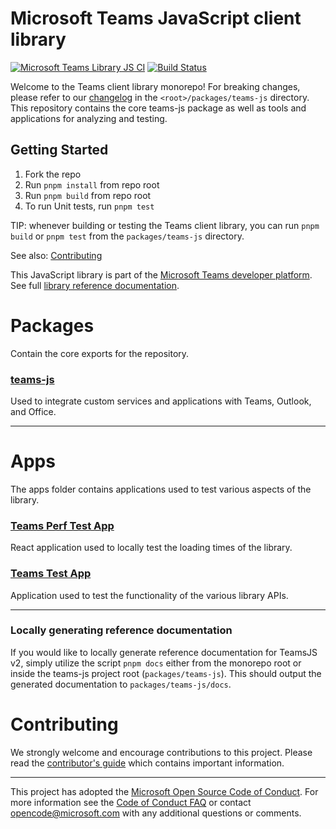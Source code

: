 # Microsoft Teams JavaScript client library

[![Microsoft Teams Library JS CI](https://github.com/OfficeDev/microsoft-teams-library-js/actions/workflows/main.yml/badge.svg?event=push)](https://github.com/OfficeDev/microsoft-teams-library-js/actions/workflows/main.yml)
[![Build Status](https://office.visualstudio.com/ISS/_apis/build/status/Taos%20Platform/App%20SDK/OfficeDev.microsoft-teams-library-js)](https://office.visualstudio.com/ISS/_build/latest?definitionId=17483)

Welcome to the Teams client library monorepo! For breaking changes, please refer to our [changelog](./packages/teams-js/CHANGELOG.md) in the `<root>/packages/teams-js` directory. This repository contains the core teams-js package as well as tools and applications for analyzing and testing.

## Getting Started

1. Fork the repo
2. Run `pnpm install` from repo root
3. Run `pnpm build` from repo root
4. To run Unit tests, run `pnpm test`

TIP: whenever building or testing the Teams client library, you can run `pnpm build` or `pnpm test` from the `packages/teams-js` directory.

See also: [Contributing](CONTRIBUTING.md)

This JavaScript library is part of the [Microsoft Teams developer platform](https://learn.microsoft.com/microsoftteams/platform/overview?view=msteams-client-js-latest). See full [library reference documentation](https://learn.microsoft.com/javascript/api/overview/msteams-client?view=msteams-client-js-latest).

# Packages

Contain the core exports for the repository.

### [teams-js](./packages/teams-js)

Used to integrate custom services and applications with Teams, Outlook, and Office.

---

# Apps

The apps folder contains applications used to test various aspects of the library.

### [Teams Perf Test App](./apps/teams-perf-test-app/README.md)

React application used to locally test the loading times of the library.

### [Teams Test App](./apps/teams-test-app/README.md)

Application used to test the functionality of the various library APIs.

---

### Locally generating reference documentation

If you would like to locally generate reference documentation for TeamsJS v2, simply utilize the script `pnpm docs` either from the monorepo root or inside the teams-js project root (`packages/teams-js`). This should output the generated documentation to `packages/teams-js/docs`.

# Contributing

We strongly welcome and encourage contributions to this project. Please read the [contributor's guide](CONTRIBUTING.md) which contains important information.

---

This project has adopted the [Microsoft Open Source Code of Conduct](https://opensource.microsoft.com/codeofconduct/). For more information see the [Code of Conduct FAQ](https://opensource.microsoft.com/codeofconduct/faq/) or contact [opencode@microsoft.com](mailto:opencode@microsoft.com) with any additional questions or comments.

